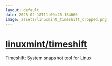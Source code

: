 ```yaml
---
layout: default
date: 2025-02-18T11:09:25.184666
image: assets/linuxmint_timeshift_cropped.png
---
```


# [linuxmint/timeshift](https://github.com/linuxmint/timeshift)

Timeshift: System snapshot tool for Linux
